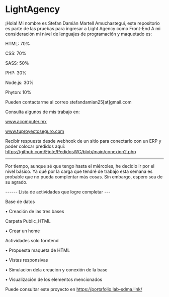 # LightAgency 
¡Hola! Mi nombre es Stefan Damián Martell Amuchastegui, este repositorio es parte de las pruebas para ingresar a Light Agency como Front-End
A mi consideración mi nivel de lenguajes de programación y maquetado es:

HTML: 70%

CSS: 70%

SASS: 50%

PHP: 30%

Node.js: 30%

Phyton: 10%

Pueden contactarme al correo stefandamian25[at]gmail.com 

Consulta algunos de mis trabajo en:

www.acomputer.mx 

www.tuproyectoseguro.com

Recibir respuesta desde webhook de un sitio para conectarlo con un ERP y poder colocar predidos aquí: https://github.com/Ejote/PedidosWC/blob/main/conexion2.php 

------ 

Por tiempo, aunque sé que tengo hasta el miércoles, he decidio ir por el nivel básico. Ya qué por la carga que tendré de trabajo esta semana es probable que no pueda complentar más cosas. Sin embargo, espero sea de su agrado.

------ Lista de actividades que logre completar ---

Base de datos

• Creación de las tres bases

Carpeta Public_HTML

• Crear un home

Actividades solo forntend

• Propuesta maqueta de HTML

• Vistas responsivas

• Simulacion dela creacion y conexión de la base

• Visualización de los elementos mencionados

Puede consultar este proyecto en https://portafolio.lab-sdma.link/

